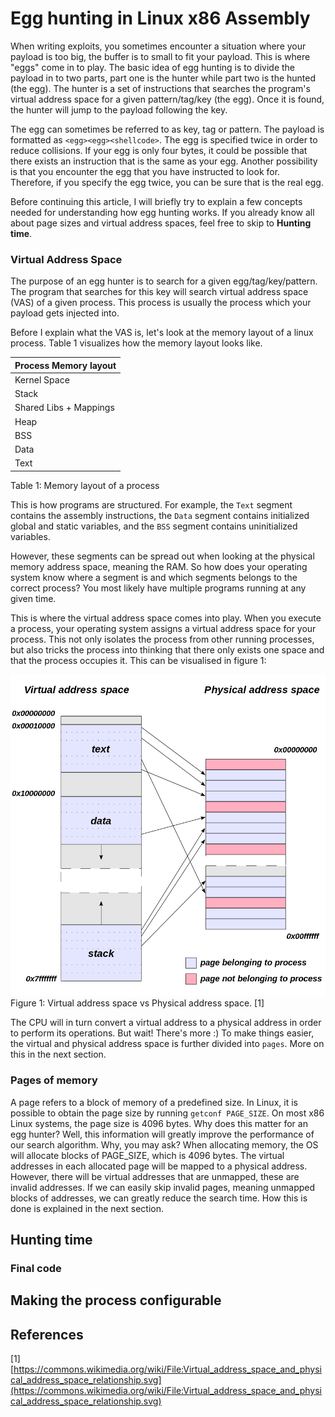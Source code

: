 
#  Egg hunting in Linux x86 Assembly

When writing exploits, you sometimes encounter a situation where your payload is too big, the buffer is to small to fit your payload. This is where "eggs" come in to play. The basic idea of egg hunting is to divide the payload in to two parts, part one is the hunter while part two is the hunted (the egg). The hunter is a set of instructions that searches the program's virtual address space for a given pattern/tag/key (the egg). Once it is found, the hunter will jump to the payload following the key.

The egg can sometimes be referred to as key, tag or pattern. The payload is formatted as `<egg><egg><shellcode>`. The egg is specified twice in order to reduce collisions. If your egg is only four bytes, it could be possible that there exists an instruction that is the same as your egg. Another possibility is that you encounter the egg that you have instructed to look for. Therefore, if you specify the egg twice, you can be sure that is the real egg.

Before continuing this article, I will briefly try to explain a few concepts needed for understanding how egg hunting works. If you already know all about page sizes and virtual address spaces, feel free to skip to **Hunting time**.

### Virtual Address Space

The purpose of an egg hunter is to search for a given egg/tag/key/pattern. The program that searches for this key will search virtual address space (VAS) of a given process. This process is usually the process which your payload gets injected into.

Before I explain what the VAS is, let's look at the memory layout of a linux process. Table 1 visualizes how the memory layout looks like.

| Process Memory layout |
| --------------------- |
| Kernel Space          |
| Stack                 |
| Shared Libs + Mappings|
| Heap                  |
| BSS                   |
| Data                  |
| Text                  |
Table 1: Memory layout of a process

This is how programs are structured. For example, the `Text` segment contains the assembly instructions, the `Data` segment contains initialized global and static variables, and the `BSS` segment contains uninitialized variables.

However, these segments can be spread out when looking at the physical memory address space, meaning the RAM. So how does your operating system know where a segment is and which segments belongs to the correct process? You most likely have multiple programs running at any given time.

This is where the virtual address space comes into play. When you execute a process, your operating system assigns a virtual address space for your process. This not only isolates the process from other running processes, but also tricks the process into thinking that there only exists one space and that the process occupies it. This can be visualised in figure 1:


![vas](vas.png)
Figure 1: Virtual address space vs Physical address space. [1]

The CPU will in turn convert a virtual address to a physical address in order to perform its operations. But wait! There's more :) To make things easier, the virtual and physical address space is further divided into `pages`. More on this in the next section.

### Pages of memory

A page refers to a block of memory of a predefined size. In Linux, it is possible to obtain the page size by running `getconf PAGE_SIZE`. On most x86 Linux systems, the page size is 4096 bytes. Why does this matter for an egg hunter? Well, this information will greatly improve the performance of our search algorithm. Why, you may ask? When allocating memory, the OS will allocate blocks of PAGE_SIZE, which is 4096 bytes. The virtual addresses in each allocated page will be mapped to a physical address. However, there will be virtual addresses that are unmapped, these are invalid addresses. If we can easily skip invalid pages, meaning unmapped blocks of addresses, we can greatly reduce the search time. How this is done is explained in the next section.

## Hunting time

### Final code

## Making the process configurable

## References
[1] [https://commons.wikimedia.org/wiki/File:Virtual_address_space_and_physical_address_space_relationship.svg](https://commons.wikimedia.org/wiki/File:Virtual_address_space_and_physical_address_space_relationship.svg)

